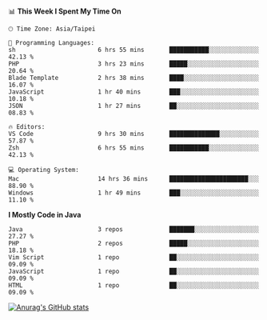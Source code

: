 <!--
<table>
  <tr>
    <td>
      <img src="./devcard.svg" alt="A dev card" width="400" hight="100%">
    </td>
    <td>
      <p>### Hi there 👋</p>
      <p>**treevel/treevel** is a ✨ _special_ ✨ repository because its `README.md` (this file) appears on your GitHub profile.</p>
      <p>Here are some ideas to get you started:</p>
      <p>- 🔭 I’m currently working on ...</p>
      <p>- 🌱 I’m currently learning ...</p>
      <p>- 👯 I’m looking to collaborate on ...</p>
      <p>- 🤔 I’m looking for help with ...</p>
      <p>- 💬 Ask me about ...</p>
      <p>- 📫 How to reach me: ...</p>
      <p>- 😄 Pronouns: ...</p>
      <p>- ⚡ Fun fact: ...</p>
    </td>
  </tr>
</table>
-->

<!--START_SECTION:waka-->
📊 **This Week I Spent My Time On** 

```text
🕑︎ Time Zone: Asia/Taipei

💬 Programming Languages: 
sh                       6 hrs 55 mins       ███████████░░░░░░░░░░░░░░   42.13 % 
PHP                      3 hrs 23 mins       █████░░░░░░░░░░░░░░░░░░░░   20.64 % 
Blade Template           2 hrs 38 mins       ████░░░░░░░░░░░░░░░░░░░░░   16.07 % 
JavaScript               1 hr 40 mins        ███░░░░░░░░░░░░░░░░░░░░░░   10.18 % 
JSON                     1 hr 27 mins        ██░░░░░░░░░░░░░░░░░░░░░░░   08.83 % 

🔥 Editors: 
VS Code                  9 hrs 30 mins       ██████████████░░░░░░░░░░░   57.87 % 
Zsh                      6 hrs 55 mins       ███████████░░░░░░░░░░░░░░   42.13 % 

💻 Operating System: 
Mac                      14 hrs 36 mins      ██████████████████████░░░   88.90 % 
Windows                  1 hr 49 mins        ███░░░░░░░░░░░░░░░░░░░░░░   11.10 % 
```

**I Mostly Code in Java** 

```text
Java                     3 repos             ███████░░░░░░░░░░░░░░░░░░   27.27 % 
PHP                      2 repos             █████░░░░░░░░░░░░░░░░░░░░   18.18 % 
Vim Script               1 repo              ██░░░░░░░░░░░░░░░░░░░░░░░   09.09 % 
JavaScript               1 repo              ██░░░░░░░░░░░░░░░░░░░░░░░   09.09 % 
HTML                     1 repo              ██░░░░░░░░░░░░░░░░░░░░░░░   09.09 % 
```




<!--END_SECTION:waka-->

<!-- GitHub Stats Card-->
[![Anurag's GitHub stats](https://github-readme-stats.vercel.app/api?username=treevel&show_icons=true&theme=monokai&count_private=true)](https://github.com/anuraghazra/github-readme-stats)
